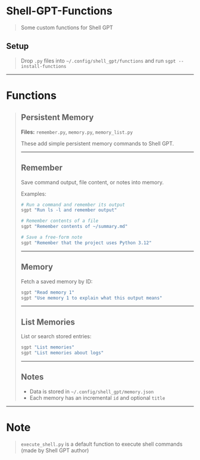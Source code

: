 # Shell-GPT-Functions
> Some custom functions for Shell GPT

## Setup
> Drop `.py` files into `~/.config/shell_gpt/functions` and run `sgpt --install-functions`

---

# Functions

> ## Persistent Memory
>
> **Files:** `remember.py`, `memory.py`, `memory_list.py`
>
> These add simple persistent memory commands to Shell GPT.
>
> ---
>
> ## Remember
>
> Save command output, file content, or notes into memory.
>
> Examples:
>
> ```bash
> # Run a command and remember its output
> sgpt "Run ls -l and remember output"
>
> # Remember contents of a file
> sgpt "Remember contents of ~/summary.md"
>
> # Save a free-form note
> sgpt "Remember that the project uses Python 3.12"
> ```
>
> ---
>
> ## Memory
>
> Fetch a saved memory by ID:
>
> ```bash
> sgpt "Read memory 1"
> sgpt "Use memory 1 to explain what this output means"
> ```
>
> ---
>
> ## List Memories
>
> List or search stored entries:
>
> ```bash
> sgpt "List memories"
> sgpt "List memories about logs"
> ```
>
> ---
>
> ## Notes
>
> - Data is stored in `~/.config/shell_gpt/memory.json`
> - Each memory has an incremental `id` and optional `title`

---

# Note
> `execute_shell.py` is a default function to execute shell commands (made by Shell GPT author)

